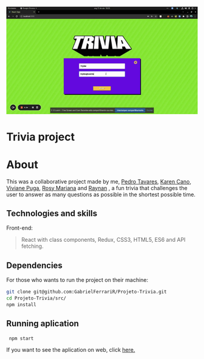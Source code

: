 
![Trivia-Project](/public/gif1.gif)
# Trivia project

# About
This was a collaborative project made by me, [Pedro Tavares](), [Karen Cano](), [Viviane Puga](), [Rosy Mariana]() and [Raynan]() , a fun trivia that challenges the user to answer as many questions as possible in the shortest possible time.

## Technologies and skills

Front-end:
>  React with class components, Redux, CSS3, HTML5, ES6 and API fetching.


## Dependencies

For those who wants to run the project on their machine:
```bash
git clone git@github.com:GabrielFerrariR/Projeto-Trivia.git
cd Projeto-Trivia/src/
npm install
``` 
## Running aplication
```bash
 npm start
 ``` 

 If you want to see the aplication on web, click [here.]()
